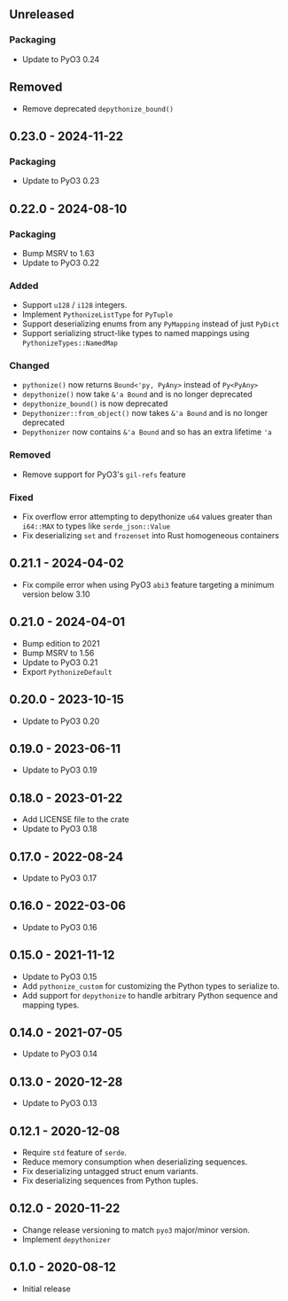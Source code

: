 ## Unreleased

### Packaging
- Update to PyO3 0.24

## Removed
- Remove deprecated `depythonize_bound()`

## 0.23.0 - 2024-11-22

### Packaging
- Update to PyO3 0.23

## 0.22.0 - 2024-08-10

### Packaging
- Bump MSRV to 1.63
- Update to PyO3 0.22

### Added
- Support `u128` / `i128` integers.
- Implement `PythonizeListType` for `PyTuple`
- Support deserializing enums from any `PyMapping` instead of just `PyDict`
- Support serializing struct-like types to named mappings using `PythonizeTypes::NamedMap`

### Changed
- `pythonize()` now returns `Bound<'py, PyAny>` instead of `Py<PyAny>`
- `depythonize()` now take `&'a Bound` and is no longer deprecated
- `depythonize_bound()` is now deprecated
- `Depythonizer::from_object()` now takes `&'a Bound` and is no longer deprecated
- `Depythonizer` now contains `&'a Bound` and so has an extra lifetime `'a`

### Removed
- Remove support for PyO3's `gil-refs` feature

### Fixed
- Fix overflow error attempting to depythonize `u64` values greater than `i64::MAX` to types like `serde_json::Value`
- Fix deserializing `set` and `frozenset` into Rust homogeneous containers

## 0.21.1 - 2024-04-02

- Fix compile error when using PyO3 `abi3` feature targeting a minimum version below 3.10

## 0.21.0 - 2024-04-01

- Bump edition to 2021
- Bump MSRV to 1.56
- Update to PyO3 0.21
- Export `PythonizeDefault`

## 0.20.0 - 2023-10-15

- Update to PyO3 0.20

## 0.19.0 - 2023-06-11

- Update to PyO3 0.19

## 0.18.0 - 2023-01-22

- Add LICENSE file to the crate
- Update to PyO3 0.18

## 0.17.0 - 2022-08-24

- Update to PyO3 0.17

## 0.16.0 - 2022-03-06

- Update to PyO3 0.16

## 0.15.0 - 2021-11-12

- Update to PyO3 0.15
- Add `pythonize_custom` for customizing the Python types to serialize to.
- Add support for `depythonize` to handle arbitrary Python sequence and mapping types.

## 0.14.0 - 2021-07-05

- Update to PyO3 0.14

## 0.13.0 - 2020-12-28

- Update to PyO3 0.13

## 0.12.1 - 2020-12-08

- Require `std` feature of `serde`.
- Reduce memory consumption when deserializing sequences.
- Fix deserializing untagged struct enum variants.
- Fix deserializing sequences from Python tuples.

## 0.12.0 - 2020-11-22

- Change release versioning to match `pyo3` major/minor version.
- Implement `depythonizer`

## 0.1.0 - 2020-08-12

- Initial release
